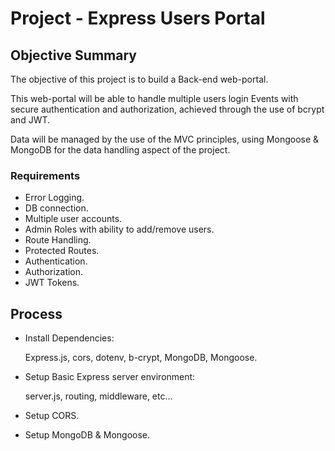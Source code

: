 # Project - Express Users Portal

## Objective Summary
The objective of this project is to build a Back-end web-portal.

This web-portal will be able to handle multiple users login Events
with secure authentication and authorization, achieved through the use of bcrypt and JWT.

Data will be managed by the use of the MVC principles, using Mongoose & MongoDB for the data handling aspect of the project.

### Requirements
- Error Logging.
- DB connection.
- Multiple user accounts.
- Admin Roles with ability to add/remove users.
- Route Handling.
- Protected Routes.
- Authentication.
- Authorization.
- JWT Tokens.

## Process
- Install Dependencies:

  Express.js, cors, dotenv, b-crypt, 
  MongoDB, Mongoose.

- Setup Basic Express server environment:

  server.js, routing, middleware, etc...

- Setup CORS.
- Setup MongoDB & Mongoose.
